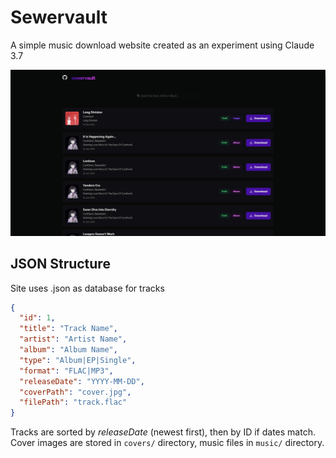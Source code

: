 # Sewervault

A simple music download website created as an experiment using Claude 3.7


[![Preview](preview.png "Preview")](preview.png)

## JSON Structure

Site uses .json as database for tracks
```json
{
  "id": 1,
  "title": "Track Name",
  "artist": "Artist Name", 
  "album": "Album Name",
  "type": "Album|EP|Single",
  "format": "FLAC|MP3",
  "releaseDate": "YYYY-MM-DD",
  "coverPath": "cover.jpg",
  "filePath": "track.flac"
}
```
Tracks are sorted by *releaseDate* (newest first), then by ID if dates match.
Cover images are stored in `covers/` directory, music files in `music/` directory.
